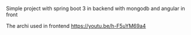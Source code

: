Simple project with spring boot 3 in backend with mongodb and angular in front

The archi used in frontend 
https://youtu.be/h-F5uYM69a4
